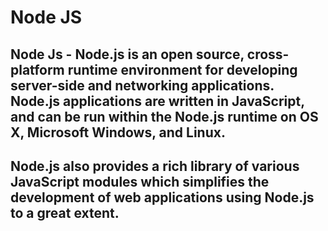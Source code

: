 # Node JS

## Node Js - Node.js is an open source, cross-platform runtime environment for developing server-side and networking applications. Node.js applications are written in JavaScript, and can be run within the Node.js runtime on OS X, Microsoft Windows, and Linux.

## Node.js also provides a rich library of various JavaScript modules which simplifies the development of web applications using Node.js to a great extent.
